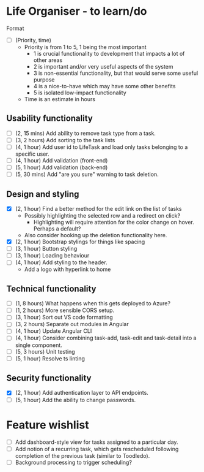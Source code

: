 # Life Organiser - to learn/do

Format 
- [ ] (Priority, time)
	- Priority is from 1 to 5, 1 being the most important
		- 1 is crucial functionality to development that impacts a lot of other areas
		- 2 is important and/or very useful aspects of the system
		- 3 is non-essential functionality, but that would serve some useful purpose
		- 4 is a nice-to-have which may have some other benefits
		- 5 is isolated low-impact functionality
	- Time is an estimate in hours

## Usability functionality

- [ ] (2, 15 mins) Add ability to remove task type from a task.
- [ ] (3, 2 hours) Add sorting to the task lists
- [ ] (4, 1 hour) Add user id to LifeTask and load only tasks belonging to a specific user.
- [ ] (4, 1 hour) Add validation (front-end)
- [ ] (5, 1 hour) Add validation (back-end)
- [ ] (5, 30 mins) Add "are you sure" warning to task deletion.

## Design and styling

- [X] (2, 1 hour) Find a better method for the edit link on the list of tasks 
	- Possibly highlighting the selected row and a redirect on click?
		- Highlighting will require attention for the color change on hover. Perhaps a default?
	- Also consider hooking up the deletion functionality here.
- [X] (2, 1 hour) Bootstrap stylings for things like spacing
- [ ] (3, 1 hour) Button styling
- [ ] (3, 1 hour) Loading behaviour
- [ ] (4, 1 hour) Add styling to the header.
	- Add a logo with hyperlink to home

## Technical functionality

- [ ] (1, 8 hours) What happens when this gets deployed to Azure?
- [ ] (1, 2 hours) More sensible CORS setup.
- [ ] (3, 1 hour) Sort out VS code formatting
- [ ] (3, 2 hours) Separate out modules in Angular
- [ ] (4, 1 hour) Update Angular CLI
- [ ] (4, 1 hour) Consider combining task-add, task-edit and task-detail into a single component.
- [ ] (5, 3 hours) Unit testing
- [ ] (5, 1 hour) Resolve ts linting

## Security functionality

- [X] (2, 1 hour) Add authentication layer to API endpoints.
- [ ] (5, 1 hour) Add the ability to change passwords.

# Feature wishlist

- [ ] Add dashboard-style view for tasks assigned to a particular day.
- [ ] Add notion of a recurring task, which gets rescheduled following completion of the previous task (similar to Toodledo).
- [ ] Background processing to trigger scheduling?
